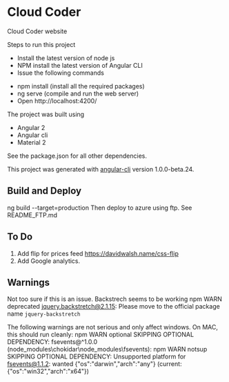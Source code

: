 # Cloud Coder
Cloud Coder website


Steps to run this project
* Install the latest version of node js
* NPM install the latest version of Angular CLI
* Issue the following commands
 - npm install  (install all the required packages)
 - ng serve     (compile and run the web server)
 - Open http://localhost:4200/


The project was built using
* Angular 2
* Angular cli
* Material 2

See the package.json for all other dependencies.

This project was generated with [angular-cli](https://github.com/angular/angular-cli) version 1.0.0-beta.24.


## Build and Deploy
ng build --target=production
Then deploy to azure using ftp. See README_FTP.md



## To Do
01) Add flip for prices feed https://davidwalsh.name/css-flip
02) Add Google analytics.


## Warnings
Not too sure if this is an issue. Backstrech seems to be working
npm WARN deprecated jquery.backstretch@2.1.15: Please move to the official package name `jquery-backstretch`

The following warnings are not serious and only affect windows. On MAC, this should run cleanly:
npm WARN optional SKIPPING OPTIONAL DEPENDENCY: fsevents@^1.0.0 (node_modules\chokidar\node_modules\fsevents):
npm WARN notsup SKIPPING OPTIONAL DEPENDENCY: Unsupported platform for fsevents@1.1.2: wanted {"os":"darwin","arch":"any"} (current: {"os":"win32","arch":"x64"})
